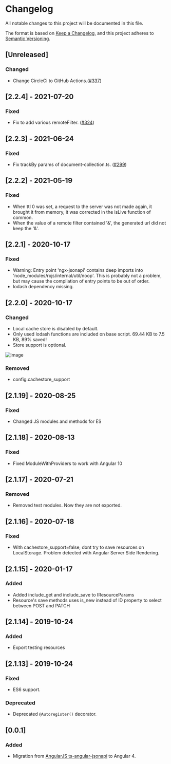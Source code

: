 # Changelog

All notable changes to this project will be documented in this file.

The format is based on [Keep a Changelog](https://keepachangelog.com/en/1.0.0/), and this project adheres to [Semantic Versioning](https://semver.org/spec/v2.0.0.html).

## [Unreleased]

### Changed

-   Change CircleCi to GitHub Actions.([#337](https://github.com/reyesoft/ngx-jsonapi/pull/337))

## [2.2.4] - 2021-07-20

### Fixed

-   Fix to add various remoteFilter. ([#324](https://github.com/reyesoft/ngx-jsonapi/pull/324))

## [2.2.3] - 2021-06-24

### Fixed

-   Fix trackBy params of document-collection.ts. ([#299](https://github.com/reyesoft/ngx-jsonapi/pull/299))

## [2.2.2] - 2021-05-19

### Fixed

-   When ttl 0 was set, a request to the server was not made again, it brought it from memory, it was corrected in the isLive function of common.
-   When the value of a remote filter contained '&', the generated url did not keep the '&'.

## [2.2.1] - 2020-10-17

### Fixed

-   Warning: Entry point 'ngx-jsonapi' contains deep imports into 'node_modules/rxjs/internal/util/noop'. This is probably not a problem, but may cause the compilation of entry points to be out of order.
-   lodash dependency missing.

## [2.2.0] - 2020-10-17

### Changed

-   Local cache store is disabled by default.
-   Only used lodash functions are included on base script. 69.44 KB to 7.5 KB, 89% saved!
-   Store support is optional.

![image](https://user-images.githubusercontent.com/938894/96340064-d58a7500-106e-11eb-9181-464186f9e2f1.png)

### Removed

-   config.cachestore_support

## [2.1.19] - 2020-08-25

### Fixed

-   Changed JS modules and methods for ES

## [2.1.18] - 2020-08-13

### Fixed

-   Fixed ModuleWithProviders to work with Angular 10

## [2.1.17] - 2020-07-21

### Removed

-   Removed test modules. Now they are not exported.

## [2.1.16] - 2020-07-18

### Fixed

-   With cachestore_support=false, dont try to save resources on LocalStorage. Problem detected with Angular Server Side Rendering.

## [2.1.15] - 2020-01-17

### Added

-   Added include_get and include_save to IResourceParams
-   Resource's save methods uses is_new instead of ID property to select between POST and PATCH

## [2.1.14] - 2019-10-24

### Added

-   Export testing resources

## [2.1.13] - 2019-10-24

### Fixed

-   ES6 support.

### Deprecated

-   Deprecated `@Autoregister()` decorator.

## [0.0.1]

### Added

-   Migration from [AngularJS ts-angular-jsonapi](https://github.com/reyesoft/ts-angular-jsonapi) to Angular 4.

